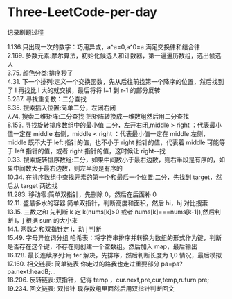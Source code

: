 # Three-LeetCode-per-day

记录刷题过程

1.136.只出现一次的数字：巧用异或，a^a=0,a^0=a 满足交换律和结合律  
2.169. 多数元素:摩尔算法，初始化候选人和计数器，第一遍遍历数组，选出候选人  
3.75. 颜色分类:排序秒了  
4.31. 下一个排列:定义一个交换函数，先从后往前找第一个降序的位置，然后找到了 l 再找比 l 大的就交换，最后将将 l+1 到 r-1 的部分反转  
5.287. 寻找重复数：二分查找  
6.35. 搜索插入位置:简单二分，左闭右闭  
7.74. 搜索二维矩阵:二分查找 把矩阵转换成一维数组然后用二分查找  
8.153. 寻找旋转排序数组中的最小值 二分，左开右闭,middle > right ：代表最小值一定在 middle 右侧，middle < right ：代表最小值一定在 middle 左侧，middle 既不大于 left 指针的值，也不小于 right 指针的值，代表着 middle 可能等于 left 指针的值，或者 right 指针的值，这时候让 right--找  
9.33. 搜索旋转排序数组:二分，如果中间数小于最右边数，则右半段是有序的，如果中间数大于最右边数，则左半段是有序的  
10.34. 在排序数组中查找元素的第一个和最后一个位置:二分，先找到 target，然后从 target 两边找  
11.283. 移动零:简单双指针，先删除 0，然后在后面补 0  
12.11. 盛最多水的容器 简单双指针，判断高度和面积，然后 hi，hj 对比搜索  
13.15. 三数之和 先判断 k 定 k(nums[k]>0 或者 nums[k]===nums[k-1]),然后判断 i，j 根据 sum 的大小来  
14.1. 两数之和双指针定 i，动 j 判断  
15.49. 字母异位词分组 哈希表：将字符串排序并转换为数组的形式作为键，判断是否存在这个键，不存在则创建一个空数组。然后加入 map，最后输出  
16.128. 最长连续序列:用 fer 解决，先排序，然后判断长度为 1,0 情况，最后模拟  
17.160. 相交链表: 简单链表 你走过的路我也走过重要部分 pa=pa?pa.next:headB;...  
18.206. 反转链表:双指针，记得 temp ，cur.next,pre,cur,temp,ruturn pre;  
19.234. 回文链表: 双指针 现存数组里面然后用双指针判断回文
